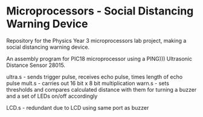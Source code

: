 # Microprocessors - Social Distancing Warning Device
Repository for the Physics Year 3 microprocessors lab project, making a social distancing warning device.

An assembly program for PIC18 microprocessor using a PING))) Ultrasonic Distance Sensor 28015.

ultra.s - sends trigger pulse, receives echo pulse, times length of echo pulse
mult.s - carries out 16 bit x 8 bit multiplication
warn.s - sets thresholds and compares calculated distance with them for turning a buzzer and a set of LEDs on/off accordingly

LCD.s - redundant due to LCD using same port as buzzer
